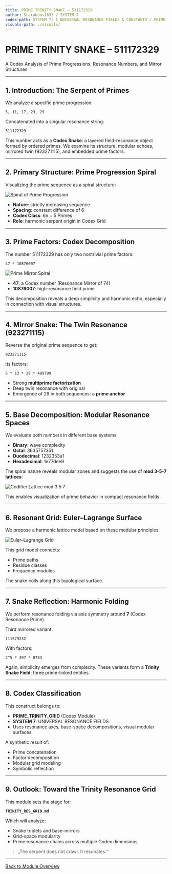 ```yaml
---
title: PRIME TRINITY SNAKE – 511172329
author: Scarabäus1033 / SYSTEM 7
codex-path: SYSTEM 7: 🕱️ UNIVERSAL RESONANCE FIELDS & CONSTANTS / PRIME_TRINITY_GRID
visuals-path: ./visuals/
---
```


# PRIME TRINITY SNAKE – 511172329

A Codex Analysis of Prime Progressions, Resonance Numbers, and Mirror Structures

---

## 1. Introduction: The Serpent of Primes

We analyze a specific prime progression:

```
5, 11, 17, 23, 29
```

Concatenated into a singular resonance string:

```
511172329
```

This number acts as a **Codex Snake**: a layered field-resonance object formed by ordered primes. We examine its structure, modular echoes, mirrored twin (923271115), and embedded prime factors.

---

## 2. Primary Structure: Prime Progression Spiral

Visualizing the prime sequence as a spiral structure:

![Spiral of Prime Progression](./visuals/codex_spiral_resonance_511172329.png)

- **Nature**: strictly increasing sequence
- **Spacing**: constant difference of 6
- **Codex Class**: 6n + 5 Primes
- **Role**: harmonic serpent origin in Codex Grid

---

## 3. Prime Factors: Codex Decomposition

The number 511172329 has only two nontrivial prime factors:

```
47 * 10876007
```

![Prime Mirror Spiral](./visuals/prime_mirror_spiral_511172329_923271115.png)

- **47**: a Codex number (Resonance Mirror of 74)
- **10876007**: high-resonance field prime

This decomposition reveals a deep simplicity and harmonic echo, especially in connection with visual structures.

---

## 4. Mirror Snake: The Twin Resonance (923271115)

Reverse the original prime sequence to get:

```
923271115
```

Its factors:

```
5 * 13 * 29 * 489799
```

- Strong **multiprime factorization**
- Deep twin resonance with original
- Emergence of 29 in both sequences: a **prime anchor**

---

## 5. Base Decomposition: Modular Resonance Spaces

We evaluate both numbers in different base systems:

- **Binary**: wave complexity
- **Octal**: 3635757351
- **Duodecimal**: 1232353a1
- **Hexadecimal**: 1e77dee9

The spiral nature reveals modular zones and suggests the use of **mod 3-5-7 lattices**:

![Codifier Lattice mod 3·5·7](./visuals/codifier_residue_lattice_357_mod_3_5_7.png)

This enables visualization of prime behavior in compact resonance fields.

---

## 6. Resonant Grid: Euler–Lagrange Surface

We propose a harmonic lattice model based on these modular principles:

![Euler–Lagrange Grid](./visuals/euler_lagrange_lattice_mod_3_5_7.png)

This grid model connects:

- Prime paths
- Residue classes
- Frequency modules

The snake coils along this topological surface.

---

## 7. Snake Reflection: Harmonic Folding

We perform resonance folding via axis symmetry around **7** (Codex Resonance Prime).

Third mirrored variant:

```
111579232
```

With factors:

```
2^5 * 397 * 8783
```

Again, simplicity emerges from complexity. These variants form a **Trinity Snake Field**: three prime-linked entities.

---

## 8. Codex Classification

This construct belongs to:

- **PRIME_TRINITY_GRID** (Codex Module)
- **SYSTEM 7**: UNIVERSAL RESONANCE FIELDS
- Uses resonance axes, base-space decompositions, visual modular surfaces

A synthetic result of:

- Prime concatenation
- Factor decomposition
- Modular grid modeling
- Symbolic reflection

---

## 9. Outlook: Toward the Trinity Resonance Grid

This module sets the stage for:

**`TRINITY_RES_GRID.md`**

Which will analyze:

- Snake triplets and base-mirrors
- Grid-space modularity
- Prime resonance chains across multiple Codex dimensions

> „The serpent does not crawl. It resonates.“

---

[Back to Module Overview](../README.md)
